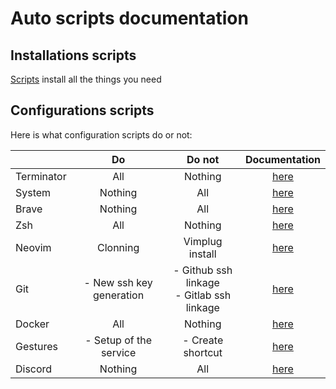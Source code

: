 # Auto scripts documentation

## Installations scripts

[Scripts](../../script/install/install_all.sh) install all the things you need

## Configurations scripts

Here is what configuration scripts do or not:

|          |Do                      |Do not                                       |Documentation        |
|:---------|:----------------------:|:-------------------------------------------:|:-------------------:|
|Terminator|          All           |                   Nothing                   |[here](terminator.md)|
|System    |        Nothing         |                     All                     |  [here](system.md)  |
|Brave     |        Nothing         |                     All                     |   [here](brave.md)  |
|Zsh       |          All           |                   Nothing                   |    [here](zsh.md)   |
|Neovim    |       Clonning         |               Vimplug install               |  [here](neovim.md)  |
|Git       |- New ssh key generation|- Github ssh linkage<br/>- Gitlab ssh linkage|    [here](git.md)   |
|Docker    |          All           |                   Nothing                   |  [here](docker.md)  |
|Gestures  | - Setup of the service |              - Create shortcut              | [here](gestures.md) |
|Discord   |        Nothing         |                     All                     |  [here](discord.md) |
